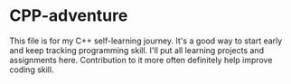 # CPP-adventure
This file is for my C++ self-learning journey. It's a good way to start early and keep tracking programming skill.
I'll put all learning projects and assignments here.
Contribution to it more often definitely help improve coding skill. 

